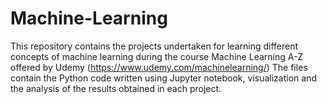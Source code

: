 # Machine-Learning
This repository contains the projects undertaken for learning different concepts of machine learning during the course Machine Learning A-Z offered by Udemy (https://www.udemy.com/machinelearning/)
The files contain the Python code written using Jupyter notebook, visualization and the analysis of the results obtained in each project.

